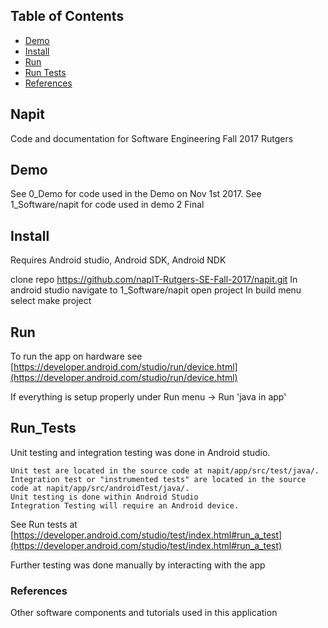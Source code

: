 ## Table of Contents
* [Demo](#Demo)
* [Install](#Install)
* [Run](#Run)
* [Run Tests](#Run_Tests)
* [References](#References)

## Napit
Code and documentation for Software Engineering Fall 2017 Rutgers

## Demo
See 0_Demo for code used in the Demo on Nov 1st 2017. 
See 1_Software/napit for code used in demo 2 Final

## Install
Requires Android studio, Android SDK, Android NDK

clone repo https://github.com/napIT-Rutgers-SE-Fall-2017/napit.git
In android studio navigate to 1_Software/napit
open project
In build menu select make project


## Run
To run the app on hardware see 
[https://developer.android.com/studio/run/device.html](https://developer.android.com/studio/run/device.html)

If everything is setup properly 
under Run menu -> Run 'java in app'

## Run_Tests 
Unit testing and integration testing was done in Android studio. 

	Unit test are located in the source code at napit/app/src/test/java/.
	Integration test or "instrumented tests" are located in the source code at napit/app/src/androidTest/java/.
	Unit testing is done within Android Studio 
	Integration Testing will require an Android device. 

See Run tests at [https://developer.android.com/studio/test/index.html#run_a_test](https://developer.android.com/studio/test/index.html#run_a_test)

Further testing was done manually by interacting with the app

### References 
Other software components and tutorials used in this application
